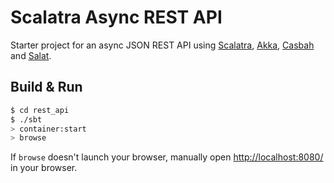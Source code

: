 # Scalatra Async REST API #

Starter project for an async JSON REST API using 
[Scalatra](https://github.com/scalatra/scalatra), 
[Akka](https://github.com/akka/akka), [Casbah](https://github.com/mongodb/casbah)
and [Salat](https://github.com/novus/salat).

## Build & Run ##

```sh
$ cd rest_api
$ ./sbt
> container:start
> browse
```

If `browse` doesn't launch your browser, manually open [http://localhost:8080/](http://localhost:8080/) in your browser.
